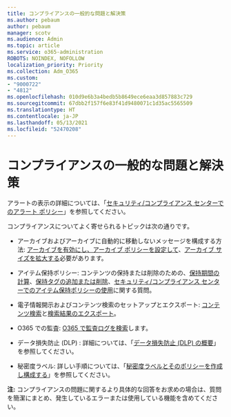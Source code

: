 ```yaml
---
title: コンプライアンスの一般的な問題と解決策
ms.author: pebaum
author: pebaum
manager: scotv
ms.audience: Admin
ms.topic: article
ms.service: o365-administration
ROBOTS: NOINDEX, NOFOLLOW
localization_priority: Priority
ms.collection: Adm_O365
ms.custom:
- "9000722"
- "4812"
ms.openlocfilehash: 010d9e6b3a4bedb5b8649ece6eaa3d857883c729
ms.sourcegitcommit: 67dbb2f157f6e83f41d9480071c1d35ac5565509
ms.translationtype: HT
ms.contentlocale: ja-JP
ms.lasthandoff: 05/13/2021
ms.locfileid: "52470208"
---
```

# <a name="compliance-common-issues-and-resolutions"></a>コンプライアンスの一般的な問題と解決策

アラートの表示の詳細については、「[セキュリティ/コンプライアンス センターでのアラート ポリシー](/microsoft-365/compliance/alert-policies.md)」を参照してください。

コンプライアンスについてよく寄せられるトピックは次の通りです。

- アーカイブおよびアーカイブに自動的に移動しないメッセージを構成する方法: [アーカイブを有効にし、アーカイブ ポリシーを設定して](/microsoft-365/compliance/enable-archive-mailboxes.md)、[アーカイブ サイズを拡大する](/microsoft-365/compliance/enable-unlimited-archiving.md)必要があります。

- アイテム保持ポリシー: コンテンツの保持または削除のための、[保持期間の計算](/exchange/security-and-compliance/messaging-records-management/retention-age.md)、[保持タグの追加または削除](/exchange/security-and-compliance/messaging-records-management/add-or-remove-retention-tags.md)、[セキュリティ/コンプライアンス センターでのアイテム保持ポリシーの使用](/microsoft-365/compliance/retention-policies.md)に関する質問。

- 電子情報開示およびコンテンツ検索のセットアップとエクスポート: [コンテンツ検索](/microsoft-365/compliance/search-for-content.md)と[検索結果のエクスポート](/microsoft-365/compliance/export-search-results.md)。

- O365 での監査: [O365 で監査ログを検索](/microsoft-365/compliance/search-the-audit-log-in-security-and-compliance.md)します。

- データ損失防止 (DLP) : 詳細については、「[データ損失防止 (DLP) の概要](/microsoft-365/compliance/data-loss-prevention-policies.md)」を参照してください。
 
- 秘密度ラベル: 詳しい手順については、「[秘密度ラベルとそのポリシーを作成し構成する](/microsoft-365/compliance/create-sensitivity-labels.md)」を参照してください。

**注:** コンプライアンスの問題に関するより具体的な回答をお求めの場合は、質問を簡潔にまとめ、発生しているエラーまたは使用している機能を含めてください。
